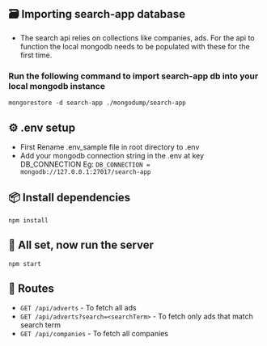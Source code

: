 ## 🗃️ Importing search-app database

- The search api relies on collections like companies, ads. For the api to function the local mongodb needs to be populated with these for the first time.

### Run the following command to import search-app db into your local mongodb instance

`mongorestore -d search-app ./mongodump/search-app`

## ⚙️ .env setup

- First Rename .env_sample file in root directory to .env
- Add your mongodb connection string in the .env at key DB_CONNECTION
Eg: `DB_CONNECTION = mongodb://127.0.0.1:27017/search-app`

## 📦 Install dependencies
`npm install`

## 🏃 All set, now run the server

`npm start`

## 🚚 Routes

- `GET /api/adverts` - To fetch all ads
- `GET /api/adverts?search=<searchTerm>` - To fetch only ads that match search term
- `GET /api/companies` - To fetch all companies
